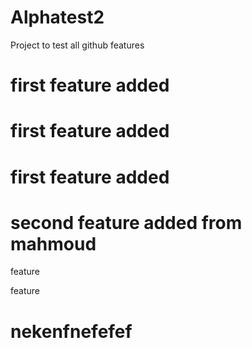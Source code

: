# Alphatest2
Project to test all github features 
# first feature added

# first feature added

# first feature added

# second feature added from mahmoud

feature

feature

# nekenfnefefef